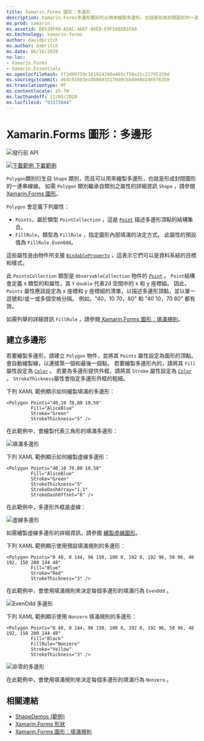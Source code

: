 ```yaml
---
title: Xamarin.Forms 圖形：多邊形
description: Xamarin.Forms多邊形類別可以用來繪製多邊形，也就是形成封閉圖形的一連串線線。
ms.prod: xamarin
ms.assetid: D6539F60-A5AC-46EF-86EB-E9F508EB1FA8
ms.technology: xamarin-forms
author: davidbritch
ms.author: dabritch
ms.date: 06/16/2020
no-loc:
- Xamarin.Forms
- Xamarin.Essentials
ms.openlocfilehash: ff3d99759c161924260a465cf59a31c21795339d
ms.sourcegitcommit: ebdc016b3ec0b06915170d0cbbd9e0e2469763b9
ms.translationtype: MT
ms.contentlocale: zh-TW
ms.lasthandoff: 11/05/2020
ms.locfileid: "93373844"
---
```

# <a name="no-locxamarinforms-shapes-polygon"></a>Xamarin.Forms 圖形：多邊形

![發行前 API](~/media/shared/preview.png)

[![下載範例](~/media/shared/download.png) 下載範例](/samples/xamarin/xamarin-forms-samples/userinterface-shapesdemos/)

`Polygon`類別衍生自 `Shape` 類別，而且可以用來繪製多邊形，也就是形成封閉圖形的一連串線線。 如需 `Polygon` 類別繼承自類別之屬性的詳細資訊 `Shape` ，請參閱[ Xamarin.Forms 圖形](index.md)。

`Polygon` 會定義下列屬性：

- `Points`，屬於類型 `PointCollection` ，這是 [`Point`](xref:Xamarin.Forms.Point) 描述多邊形頂點的結構集合。
- `FillRule`，類型為 `FillRule` ，指定圖形內部填滿的決定方式。 此屬性的預設值為 `FillRule.EvenOdd`。

這些屬性是由物件所支援 [`BindableProperty`](xref:Xamarin.Forms.BindableProperty) ，這表示它們可以是資料系結的目標和樣式。

此 `PointsCollection` 類型是 `ObservableCollection` 物件的 [`Point`](xref:Xamarin.Forms.Point) 。 `Point`結構會定義 `X` 類型的和屬性，其 `Y` `double` 代表2d 空間中的 x 和 y 座標組。 因此， `Points` 屬性應該設定為 x 座標和 y 座標組的清單，以描述多邊形頂點，並以單一逗號和/或一或多個空格分隔。 例如，"40，10 70，80" 和 "40 10，70 80" 都有效。

如需列舉的詳細資訊 `FillRule` ，請參閱[ Xamarin.Forms 圖形：填滿規則](fillrules.md)。

## <a name="create-a-polygon"></a>建立多邊形

若要繪製多邊形，請建立 `Polygon` 物件，並將其 `Points` 屬性設定為圖形的頂點。 會自動繪製線，以連接第一個和最後一個點。 若要繪製多邊形內的，請將其 `Fill` 屬性設定為 [`Color`](xref:Xamarin.Forms.Color) 。 若要為多邊形提供外框，請將其 `Stroke` 屬性設定為 [`Color`](xref:Xamarin.Forms.Color) 。 `StrokeThickness`屬性會指定多邊形外框的粗細。

下列 XAML 範例顯示如何繪製填滿的多邊形：

```xaml
<Polygon Points="40,10 70,80 10,50"
         Fill="AliceBlue"
         Stroke="Green"
         StrokeThickness="5" />
```

在此範例中，會繪製代表三角形的填滿多邊形：

![填滿多邊形](polygon-images/filled.png "填滿多邊形")

下列 XAML 範例顯示如何繪製虛線多邊形：

```xaml
<Polygon Points="40,10 70,80 10,50"
         Fill="AliceBlue"
         Stroke="Green"
         StrokeThickness="5"
         StrokeDashArray="1,1"
         StrokeDashOffset="6" />
```

在此範例中，多邊形外框是虛線：

![虛線多邊形](polygon-images/dashed.png "虛線多邊形")

如需繪製虛線多邊形的詳細資訊，請參閱 [繪製虛線圖形](index.md#draw-dashed-shapes)。

下列 XAML 範例顯示使用預設填滿規則的多邊形：

```xaml
<Polygon Points="0 48, 0 144, 96 150, 100 0, 192 0, 192 96, 50 96, 48 192, 150 200 144 48"
         Fill="Blue"
         Stroke="Red"
         StrokeThickness="3" />
```

在此範例中，會使用填滿規則來決定每個多邊形的填滿行為 `EvenOdd` 。

![EvenOdd 多邊形](polygon-images/evenodd.png "EvenOdd 多邊形")

下列 XAML 範例顯示使用 `Nonzero` 填滿規則的多邊形：

```xaml
<Polygon Points="0 48, 0 144, 96 150, 100 0, 192 0, 192 96, 50 96, 48 192, 150 200 144 48"
         Fill="Black"
         FillRule="Nonzero"
         Stroke="Yellow"
         StrokeThickness="3" />
```

![非零的多邊形](polygon-images/nonzero.png "非零的多邊形")

在此範例中，會使用填滿規則來決定每個多邊形的填滿行為 `Nonzero` 。

## <a name="related-links"></a>相關連結

- [ShapeDemos (範例) ](/samples/xamarin/xamarin-forms-samples/userinterface-shapesdemos/)
- [Xamarin.Forms 形狀](index.md)
- [Xamarin.Forms 圖形：填滿規則](fillrules.md)